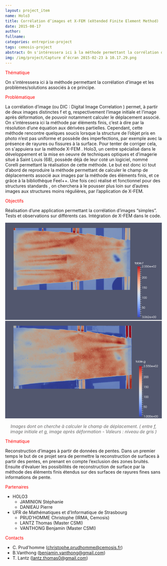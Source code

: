 ```yaml
---
layout: project_item
name: Holo3
title: Corrélation d’images et X-FEM (eXtended Finite Element Method)
date: 2015-08-17
author: 
fullname: 
categories: entreprise-project
tags: cemosis-project
abstract: On s'intéressera ici à la méthode permettant la corrélation d’image et les problèmes/solutions associés à ce principe.
img: /img/project/Capture d’écran 2015-02-23 à 10.17.29.png
---
```


<p style="color:red">Thématique</p>

On s'intéressera ici à la méthode permettant la corrélation d’image et les problèmes/solutions associés à ce principe.

<p style="color:red">Problématique</p>

La corrélation d’image (ou DIC : Digital Image Correlation ) permet, à partir de deux images distinctes f et g, respectivement l’image initiale et l’image après déformation, de pouvoir notamment calculer le déplacement associé. On s'intéressera ici la méthode par éléments finis, c’est à dire par la résolution d’une équation aux dérivées partielles.
Cependant, cette méthode rencontre quelques soucis lorsque la structure de l’objet pris en photo n’est pas uniforme et possède des imperfections, par exemple avec la présence de rayures ou fissures à la surface. Pour tenter de corriger cela, on s'appuiera sur la méthode X-FEM .
Holo3, un centre spécialisé dans le développement et la mise en oeuvre de techniques optiques et d’imagerie situé à Saint Louis (68), possède déjà de leur coté un logiciel, nommé Corelli permettant la réalisation de cette méthode.
Le but est donc ici tout d’abord de reproduire la méthode permettant de calculer le champ de déplacements associé aux images par la méthode des éléments finis, et ce grâce à la bibliothèque Feel++. Une fois ceci réalisé et fonctionnel pour des structures standards , on cherchera à le pousser plus loin sur d’autres images aux structures moins régulières, par l’application de X-FEM.

<p style="color:red">Objectifs</p>

Réalisation d’une application permettant la corrélation d’images “simples”.
Tests et observations sur différents cas.
Intégration de X-FEM dans le code.

<center>
<img src="/img/project/Capture d’écran 2015-02-23 à 10.17.29.png">
<br/>
<img src="/img/project/Capture d’écran 2015-02-23 à 10.17.38.png">

<p style="color:#666666"><i>Images dont on cherche à calculer le champ de déplacement.
( entre f, image initiale et g, image après déformation - Valeurs : niveau de gris )</i></p>
</center>

<p style="color:red">Thématique</p>

Reconstruction d’images à partir de données de pentes.
Dans un premier temps le but de ce projet sera de permettre la reconstruction de surfaces à partir des pentes, en prenant en compte l’exclusion des zones bruités. 
Ensuite d’évaluer les possibilités de reconstruction de surface par la méthode des éléments finis étendus sur des surfaces de rayures fines sans informations de pente.

<p style="color:red">Partenaires</p>

- HOLO3
	- JAMINION Stéphanie
	- DANIEAU Pierre
- UFR de Mathématiques et d’Informatique de Strasbourg
	- PRUD’HOMME Christophe (IRMA, Cemosis)
	- LANTZ Thomas (Master CSMI)
	- VANTHONG Benjamin (Master CSMI)

<p style="color:red">Contacts</p>

- C. Prud'homme (christophe.prudhomme@cemosis.fr)
- B.Vanthong (benjamin.vanthong@gmail.com)
- T. Lantz (lantz.thomas0@gmail.com)